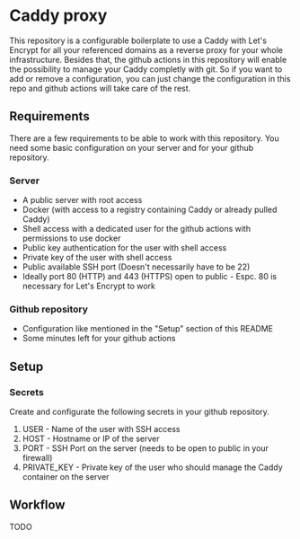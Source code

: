 # Caddy proxy

This repository is a configurable boilerplate to use a Caddy with Let's Encrypt for all your referenced domains as a reverse proxy for your whole infrastructure. Besides that, the github actions in this repository will enable the possibility to manage your Caddy completly with git. So if you want to add or remove a configuration, you can just change the configuration in this repo and github actions will take care of the rest.

## Requirements

There are a few requirements to be able to work with this repository. You need some basic configuration on your server and for your github repository.

### Server
- A public server with root access
- Docker (with access to a registry containing Caddy or already pulled Caddy)
- Shell access with a dedicated user for the github actions with permissions to use docker
- Public key authentication for the user with shell access
- Private key of the user with shell access
- Public available SSH port (Doesn't necessarily have to be 22)
- Ideally port 80 (HTTP) and 443 (HTTPS) open to public - Espc. 80 is necessary for Let's Encrypt to work

### Github repository
- Configuration like mentioned in the "Setup" section of this README
- Some minutes left for your github actions

## Setup

### Secrets
Create and configurate the following secrets in your github repository.
1. USER - Name of the user with SSH access
2. HOST - Hostname or IP of the server
3. PORT - SSH Port on the server (needs to be open to public in your firewall)
4. PRIVATE_KEY - Private key of the user who should manage the Caddy container on the server

## Workflow

TODO